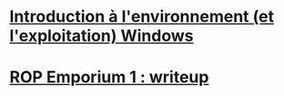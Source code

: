 # [ Introduction à l'environnement (et l'exploitation) Windows](http://quasarpwn.github.io/windows%20exploitation%20introduction) 
# [ ROP Emporium 1 : writeup](http://quasarpwn.github.io/blog/ropemporium1)
